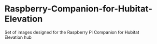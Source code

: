 # Raspberry-Companion-for-Hubitat-Elevation
Set of images designed for the Raspberry Pi Companion for Hubitat Elevation hub

